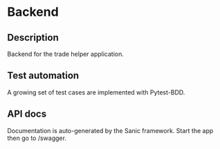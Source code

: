 # Backend

## Description

Backend for the trade helper application.

## Test automation

A growing set of test cases are implemented with Pytest-BDD.

## API docs

Documentation is auto-generated by the Sanic framework.
Start the app then go to /swagger.
